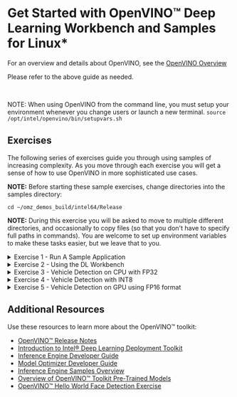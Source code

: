 
# Get Started with OpenVINO™ Deep Learning Workbench and Samples for Linux*

For an overview and details about OpenVINO, see the [OpenVINO Overview](OpenVINO_Overview.md)

Please refer to the above guide as needed.   

<br>

NOTE: When using OpenVINO from the command line, you must setup your environment whenever you change users or launch a new terminal.
    `source /opt/intel/openvino/bin/setupvars.sh`

## <a name="Exercises"></a> Exercises

The following series of exercises guide you through using samples of increasing complexity. As you move through each exercise you will get a sense of how to use OpenVINO in more sophisticated use cases. 

**NOTE:** Before starting these sample exercises, change directories into the samples directory:

`cd ~/omz_demos_build/intel64/Release`

**NOTE:** During this exercise you will be asked to move to multiple different directories, and occasionally to copy files (so that you don't have to specify full paths in commands).  You are welcome to set up environment variables to make these tasks easier, but we leave that to you.


<details>
   <summary>Exercise 1 - Run A Sample Application</summary>
    
### <a name="run-sample-application"></a> Exercise 1 - Run A Sample Application 

Convert a model using the Model Optmizer then use a sample application to load the model and run inference.

In this section, you will convert an FP32 model suitable for running on a CPU.

Note: Remember to setup the environment variables when logging in, changing users, or launching a new terminal.
    `source /opt/intel/openvino/bin/setupvars.sh` 

1.	Make a directory for the FP32 SqueezeNet Model:

    `mkdir ~/squeezenet1.1_FP32`

2.	Go to ~/squeezenet1.1_FP32:

    `cd ~/squeezenet1.1_FP32`

3.	Use the Model Optimizer to convert an FP32 SqueezeNet Caffe model into an optimized Intermediate Representation (IR):

    `python3 /opt/intel/openvino/deployment_tools/model_optimizer/mo.py --input_model ~/Desktop/Data/models/Caffe/squeezenet1.1/squeezenet1.1.caffemodel --data_type FP32 --output_dir .`    

4.	The `squeezenet1.1.labels` file contains the classes that ImageNet uses. This file is included so that the inference results show text in additino to confidence percentages. Copy `squeezenet1.1.labels` to your optimized model location:

    `cp ~/openvino_models/ir/public/squeezenet1.1/FP16/squeezenet1.1.labels .`

5.	Copy a sample image to the release directory. You will use this with your optimized model:

    `sudo cp /opt/intel/openvino/deployment_tools/demo/car.png  .`

6. Once your setup is complete, you're ready to run a sample application:

    `cd  ~/inference_engine_samples_build/intel64/Release`

    `./classification_sample_async -i car.png -m ~/squeezenet1.1_FP32/squeezenet1.1.xml -d CPU`

7. Note: you can usually see an applications help information (parameters, etc.) by using `-h`.

    `./classification_sample -h`

</details>


<details>
   <summary>Exercise 2 - Using the DL Workbench</summary>
    
### <a name="run-sample-application"></a> Exercise 2 - Run A Sample Application with the DL Workbench

Convert a model using the DL Workbench, then use a sample application to load the model and run inference.

**NOTE:** If you are running inference only on a CPU, you already have the required FP32 model. If you want to run inference on any hardware other than the CPU, you'll need an FP16 version of the model.

**Set Up a Neural Network Model**

In this section, you will convert an FP32 model suitable for running on a CPU.

1.	Return to the previously indicated FP32 SqueezeNet directory:

    `cd ~/squeezenet1.1_FP32`

2.	Use the DL Workbench to convert the FP32 SqueezeNet Caffe model into an FP16 optimized Intermediate Representation (IR):
/home/vino/Desktop/Data/models/Caffe/squeezenet1.1/squeezenet1.1.caffemodel
    1. In a web browser, launch the DL Workbench:
    `http://127.0.0.1:5665/`
    2. Select "Get Started" to show the setup interface.
    3. The setup interface is divided into two sections.
        - The top section is for loading models.
        - The bottom section is for loading data sets (for example, images that will be used by the model during inference).
     4. Select the "Original Model" tab - the default tab is for downloading models from the OpenVINO Model Zoo.
     5. Select Framework -> "Caffe"
     6. Choose the prototxt file with the first "Choose File" button.
        - ~/Desktop/Data/models/Caffe/squeezenet1.1/squeezenet1.1.protoxt
     7. Choose the caffemodel file with the second "Choose File" button.
        - ~/Desktop/Data/models/Caffe/squeezenet1.1/squeezenet1.1.caffemodel
     8. The Model Name will be automatically populated, but change it if desired.  
        - This can be useful when tracking multiple loaded models
     9. Select "Import Model" when ready.  
        - This will create and FP16 model by default, though configuration settings may be edited later.
    10. In some cases this will work and you will be returned to the setup interface.  If the DL Workbench is unable to determine required information, it will display a configuration screen and specify information that is required.
        - If you built the model, you will know all of the details of the model, but you may have to do some searching if the model was downloaded from a third party.
     11. The "Import Model" screen is being displayed, because some additional information must be provided by the user.
     12. The requirements are specified in the grey box on the right.
     13. In this, the only missing information is the colorspace.  Click on the box next to "Original Color Space" and select "BGR".
         - BGR is often used (as opposed to RGB and other color formats) when training models.
     14. Note that the grey box no longer contains any red warning text.
     15. Select "Convert" and you will be returned to the setup interface.  Model conversion may take several minutes.

3. Import a Dataset into the DL Workbench
    1. We could autogenerate a set of simuluated images, but for this task we'll select a subset of the ImageNet dataset.
        - Note: results will often be better using real images.
    2. Select "Import Local Dataset"
    3. Select "Choose File" and browse to "~/Desktop/Workbench/Data/Imagenet_200_224x224.zip"
    4. Select "Import Dataset"
        - Note: The height and width of images in the dataset must satisfy the requirements of the target model.
        
4. Run Inference with the DL Workbench
    1. Select the model from the top part of the interface.
    2. Select the dataset from the bottom part of the interface.
    3. Select the Environment (target hardware).
    4. All items in the status box next to the Environment box should now have green checks.
    5. Select 'Go'
        - This will take a few minutes

5. Normally, we would encourage analysis and optimization of the model, but for this exercise, we'll just export the model from the Workbench to our system.  
    1. Take a few minutes to look at the output if desired.
    2. When ready, find the download icon at the right, in the top squeezenet model bar.
    3. Select Download.  This will drop a tar.gz archive in your default downloads directly (~/Downloads).
    4. `cd ~/Downloads`
    5. `mkdir squeezenet`
    6.  `mv squeeze*gz squeezenet`
    7. `cd squeezenet`
    8. `tar zxvf squeezenet1.1.tar.gz`

6.	The `squeezenet1.1.labels` file contains the classes that ImageNet uses. This file is included so that the inference results show text as well as classification percentages. Copy `squeezenet1.1.labels` to your optimized model location:

    `cp ~/openvino_models/ir/public/squeezenet1.1/FP16/squeezenet1.1.labels .`

7.	Copy a sample image to the release directory. You will use this with your optimized model:

    `cd  ~/inference_engine_samples_build/intel64/Release`

    `sudo cp /opt/intel/openvino/deployment_tools/demo/car.png  .`

8. Once your setup is complete, you're ready to run a sample application:

    `./classification_sample_async -i car.png -m ~/Downloads/squeezenet1.1/squeezenet1.1.xml -d CPU`

9. Note: you can usually see an applications help information (parameters, etc.) by using `-h`.

    `./classification_sample_async -h`

</details>

<details>
   <summary>Exercise 3 - Vehicle Detection on CPU with FP32</summary>
    
    
### Exercise 3: Vehicle Detection on CPU

***Step 1 - Setup the Model***

    1. In the Workbench GUI, Select "Import Model"
    2. Select vehicle-detection-adas-0002 (FP32)
    3. Select Import
    4. Note: If there are problems downloading, try the alternate method below.

Alternate Method:

    1.  In the DLW Web GUI (web browser):
        - Select Import Model -> Original Model
    2. Select Choose File:
        - ~/Desktop/Data/Models/Intel/FP32/vehicle-detection-adas-0002.xml
    3. Select the Second Choose File Button:
         - ~/Desktop/Data/Models/Intel/FP32/vehicle-detection-adas-0002.bin 
    4. Press the Import button

***Step 2 - Import Dataset***

    1. Select Import Local Dataset
    2. Select Choose File
    3. Select: ~/Desktop/Data/datasets/VOC7_248.zip
    4. Select Import Dataset

***Step 3 - Select Environment***
    1. Select CPU
   
***Step 4 - Download the Model***
Find the download icon in the top right bar of the DL Workbench (next to the trash can).  This will download the model to the default directory: ~/Downloads, as a tar.gz file.  We'll move this file in the next step for convenience.
   
***Step 5 - Additional Setup for Ease of Use***

We'll create a set of directories to store our models, and separate them by their format.  

Remember:
FP32 is for CPU (CPU can run FP16, but it will be slower).  GPU can run FP32 models but it will be sub-optimal.
FP16 is for all hardware except CPU.
INT8 is for CPU.  Some models will be very fast in the INT8 format.

NOTE:  FPGA may support FP11 in some cases through bitstreams.  This will usually be the fastest option for FPGA, and conversion is automatically handled with FP16 models.

    1. mkdir ~/ir
    2. mkdir ~/ir/FP32
    3. mkdir ~/ir/FP16
    4. mkdir ~/ir/INT8

Now we move some files around to make running the samples a little easier.

    1. cp ~/Downloads/vehicle-detection-adas-* ~/ir/FP32
    2. cd ~/ir/FP32
    3. mv ~/Downloads/vehicle-detection-adas-*tar.gz .
    4. tar zxvf vehicle-detection-adas-0002.tar.gz
    5. rm vehicle*tar.gz
    6. cd ~/omz_demos_build/intel64/Release

And we're ready to execute the sample:

    `./security_barrier_camera_demo -i ~/Videos/cars_hwy.mp4 -m ~/ir/FP32/vehicle-detection-adas-0002.xml -d CPU`

</details>


<details>
   <summary>Exercise 4 - Vehicle Detection with INT8</summary>
    
### Exercise 4: Vehicle Detection on CPU using INT8

***Step 1 - Setup the Model***

Skip this section if done in previous exercise.

    1. In the DL Workbench GUI, select Import Model
    2. Select vehicle-detection-adas-0002 (FP32)
    3. Press the Import button

***Step 2 - Import Dataset***

Skip this section if done in previous exercise.

    1. Select Import Local Dataset
    2. Press the "Choose File" button.
    2. Select: ~/Desktop/Data/datasets/VOC7_248.tar.gz
    3. Press the Import button

***Step 3 - Select Environment***

    1. In the upper panel, select the FP32 vehicle detection model.
    2. In the middle panel, select the VOC 248 dataset.
    3. In the lower left panel, select the CPU.
    4. Press the GO button.
    5. This will take several minutes.
    
***Step 5 - Convert the Model to the INT8 format.***

    1. Look for the Profile and Optimize tabs.  Select Optimize.
    2. Select the INT8 radio button.
    3. Press the Optimize button.  This will take a few minutes.
    4. After this process completes, press the Execute button in the middle panel.  This will take a few minutes.
    5. OPTIONAL:  If accuracy isn't listed, press the "Refresh" icon in the Accuracy column of the upper panel. This will take several minutes.
    6. Download the model.
   
***Step 6 - Additional Setup for Ease of Use***

Now we move some files to make running the samples a little easier.

NOTE:  The unzipped int8 bin and xml files are dynamically generated and may not exactly match the names listed below (11_int8.xml).  Make sure to substitute the correct xml name.

    ```
    mv ~/Downloads/"vehicle-detection-adas-0002_- Int 8.tar.gz" ~/ir/INT8
    cd ~/ir/INT8
    tar zxvf vehicle-detection-adas-0002*.tar.gz
    rm vehicle*tar.gz
    cd ~/omz_demos_build/intel64/Release
    ```

And we're ready to execute the sample:

    ./security_barrier_camera_demo -i ~/Videos/cars_hwy.mp4 -m ~/ir/INT8/11_int8.xml -d CPU

***Step 7 - Compare and Evaluate Performance

Take a few minutes to compare the performance of the INT8 and FP32 models.  Feel free to explore options in the DL Workbench, and experiment with changes if desired.  

</details>

<details>
   <summary>Exercise 5 - Vehicle Detection on GPU using FP16 format</summary>

### Exercise 5: Vehicle Detection on GPU

***Step 1 - Setup the Model***

Skip this step if already completed.

    1. In the DL Workbench Web GUI:  
        - Select "Import Model"
    2. Select vehicle-detection-adas-0002 (FP16)
    3. Select Import
    4. Note: If there are problems downloading, try the alternate method below.

  Alternate Method:

    1. In the DLW Web GUI:
        - Select Import Model, then select the "Original Model" tab.
    2. Select Choose File:
        - ~/Desktop/Data/Models/Intel/FP16/vehicle-detection-adas-0002.xml
    3. Select the Second Choose File Button:
         - ~/Desktop/Data/Models/Intel/FP16/vehicle-detection-adas-0002.bin 
    4. Select Import

***Step 2 - Import Dataset***

Skip this step if already completed. 

    1. Import Local Dataset -> Choose File
    2. Select: ~/Desktop/Data/datasets/VOC7_248.zip
    3. Import Dataset

***Step 3 - Select the Hardware Target Device***

    1. Select GPU
   
***Step 4 - Download the Model***

    1. Find the download icon in the top right bar of the DL Workbench (next to the trash can).  This will download the model to the default directory: ~/Downloads, as a tar.gz file.  We'll move this file in the next step for convenience.

***Step 5 - Additional Setup for Ease of Use***

We'll create a set of directories to store our models, and separate them by their format.  

Remember:
FP32 is for CPU (CPU can run FP16, but it will be slower).  GPU can run FP32 models but it will be sub-optimal.
FP16 is for all hardware except CPU.
INT8 is for CPU.  Some models will be very fast in the INT8 format.

NOTE:  FPGA may support FP11 in some cases through bitstreams.  This will usually be the fastest option for FPGA, and conversion is automatically handled with FP16 models.

Skip this step if it was done in the previous exercise.

    ```
    mkdir ~/ir
    mkdir ~/ir/FP32
    mkdir ~/ir/FP16
    mkdir ~/ir/INT8
    ```

Now we move some files around to make running the samples a little easier.

    ```
    cp ~/Downloads/vehicle-detection-adas-* ~/ir/FP16
    cd ~/ir/FP16
    tar zxvf vehicle-detection-adas-0002.tar.gz
    rm vehicle*tar.gz
    cd ~/omz_demos_build/intel64/Release
    ```

And we're ready to execute the sample:

    `./security_barrier_camera_demo -i ~/Videos/cars_hwy.mp4 -m ~/ir/FP16/vehicle-detection-adas-0002.xml -d GPU`

</details>



## Additional Resources

Use these resources to learn more about the OpenVINO™ toolkit:

* [OpenVINO™ Release Notes](https://software.intel.com/en-us/articles/OpenVINO-RelNotes)
* [Introduction to Intel® Deep Learning Deployment Toolkit](./docs/IE_DG/Introduction.md)
* [Inference Engine Developer Guide](./docs/IE_DG/Deep_Learning_Inference_Engine_DevGuide.md)
* [Model Optimizer Developer Guide](./docs/MO_DG/Deep_Learning_Model_Optimizer_DevGuide.md)
* [Inference Engine Samples Overview](./docs/IE_DG/Samples_Overview.md)
* [Overview of OpenVINO™ Toolkit Pre-Trained Models](./docs/Pre_Trained_Models.md)
* [OpenVINO™ Hello World Face Detection Exercise](https://github.com/intel-iot-devkit/inference-tutorials-generic)
